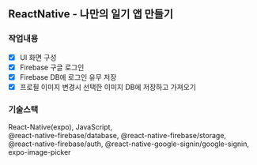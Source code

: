 ## ReactNative - 나만의 일기 앱 만들기

### 작업내용

- [x] UI 화면 구성
- [x] Firebase 구글 로그인
- [x] Firebase DB에 로그인 유무 저장
- [x] 프로필 이미지 변경시 선택한 이미지 DB에 저장하고 가져오기

### 기술스택

React-Native(expo), JavaScript,  
@react-native-firebase/database, @react-native-firebase/storage,  
@react-native-firebase/auth, @react-native-google-signin/google-signin,  
expo-image-picker
